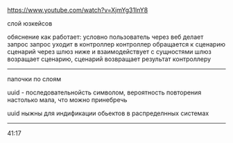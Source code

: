 https://www.youtube.com/watch?v=XjmYg31InY8

слой юзкейсов


обяснение как работает:
условно пользователь через веб делает запрос
запрос уходит в контроллер
контроллер обращается к сценарию
сценарий через шлюз  ниже и взаимодействует с сущностями
шлюз возращает сценарию, сценарий возвращает результат контроллеру

----------
папочки по слоям


uuid - последовательнойсть символом, вероятность повторения настолько мала, что можно принебречь

uuid ныжны для индификации обьектов в распределнных системах

--------------
41:17



